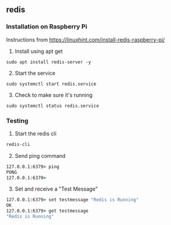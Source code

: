 ## redis

### Installation on Raspberry Pi
Instructions from https://linuxhint.com/install-redis-raspberry-pi/

1. Install using apt get
```
sudo apt install redis-server -y
```

2. Start the service
```
sudo systemctl start redis.service
```

3. Check to make sure it's running
```
sudo systemctl status redis.service
```

### Testing
1. Start the redis cli
```cmd
redis-cli
```
2. Send ping command 
```cmd
127.0.0.1:6379> ping
PONG
127.0.0.1:6379> 
```
3. Set and receive a "Test Message"
```cmd
127.0.0.1:6379> set testmessage "Redis is Running"
OK
127.0.0.1:6379> get testmessage
"Redis is Running"
```
